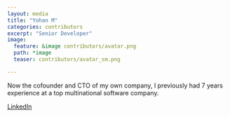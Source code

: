 ```yaml
---
layout: media
title: "Yohan M"
categories: contributors
excerpt: "Senior Developer"
image:
  feature: &image contributors/avatar.png
  path: *image
  teaser: contributors/avatar_sm.png

---
```


Now the cofounder and CTO of my own company, I previously had 7 years experience at a top multinational software company.

[LinkedIn](#)
